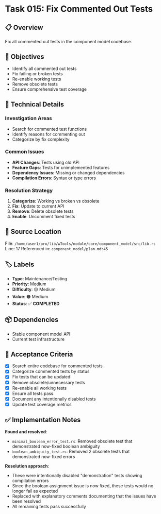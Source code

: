 # Task 015: Fix Commented Out Tests

## 📋 **Overview**
Fix all commented out tests in the component model codebase.

## 🎯 **Objectives**
- Identify all commented out tests
- Fix failing or broken tests
- Re-enable working tests
- Remove obsolete tests
- Ensure comprehensive test coverage

## 🔧 **Technical Details**

### Investigation Areas
- Search for commented test functions
- Identify reasons for commenting out
- Categorize by fix complexity

### Common Issues
- **API Changes**: Tests using old API
- **Feature Gaps**: Tests for unimplemented features
- **Dependency Issues**: Missing or changed dependencies
- **Compilation Errors**: Syntax or type errors

### Resolution Strategy
1. **Categorize**: Working vs broken vs obsolete
2. **Fix**: Update to current API
3. **Remove**: Delete obsolete tests
4. **Enable**: Uncomment fixed tests

## 📍 **Source Location**
File: `/home/user1/pro/lib/wTools/module/core/component_model/src/lib.rs`
Line: 17
Referenced in: `component_model/plan.md:45`

## 🏷️ **Labels**
- **Type**: Maintenance/Testing  
- **Priority**: Medium
- **Difficulty**: 🟡 Medium
- **Value**: 🟠 Medium
- **Status**: ✅ **COMPLETED**

## 📦 **Dependencies**
- Stable component model API
- Current test infrastructure

## 🧪 **Acceptance Criteria**
- [x] Search entire codebase for commented tests
- [x] Categorize commented tests by status
- [x] Fix tests that can be updated
- [x] Remove obsolete/unnecessary tests
- [x] Re-enable all working tests
- [x] Ensure all tests pass
- [x] Document any intentionally disabled tests
- [x] Update test coverage metrics

## ✅ **Implementation Notes**
**Found and resolved**:
- `minimal_boolean_error_test.rs`: Removed obsolete test that demonstrated now-fixed boolean ambiguity
- `boolean_ambiguity_test.rs`: Removed 2 obsolete tests that demonstrated now-fixed errors

**Resolution approach**:
- These were intentionally disabled "demonstration" tests showing compilation errors
- Since the boolean assignment issue is now fixed, these tests would no longer fail as expected
- Replaced with explanatory comments documenting that the issues have been resolved
- All remaining tests pass successfully